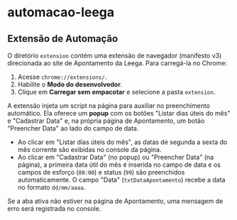 # automacao-leega

## Extensão de Automação

O diretório `extension` contém uma extensão de navegador (manifesto v3) direcionada ao site de Apontamento da Leega. Para carregá-la no Chrome:

1. Acesse `chrome://extensions/`.
2. Habilite o **Modo do desenvolvedor**.
3. Clique em **Carregar sem empacotar** e selecione a pasta `extension`.

A extensão injeta um script na página para auxiliar no preenchimento automático. Ela oferece um **popup** com os botões "Listar dias úteis do mês" e "Cadastrar Data" e, na própria página de Apontamento, um botão "Preencher Data" ao lado do campo de data.

- Ao clicar em "Listar dias úteis do mês", as datas de segunda a sexta do mês corrente são exibidas no console da página.
- Ao clicar em "Cadastrar Data" (no popup) ou "Preencher Data" (na página), a primeira data útil do mês é inserida no campo de data e os campos de esforço (`08:00`) e status (`99`) são preenchidos automaticamente. O campo "Data" (`txtDataApontamento`) recebe a data no formato `dd/mm/aaaa`.

Se a aba ativa não estiver na página de Apontamento, uma mensagem de erro será registrada no console.
